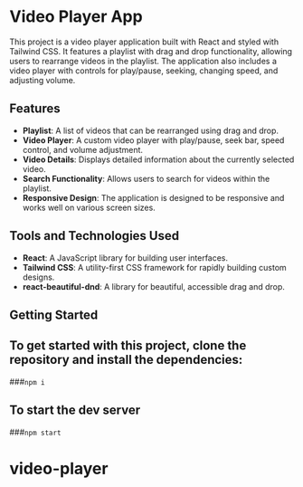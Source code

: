 # Video Player App

This project is a video player application built with React and styled with Tailwind CSS. It features a playlist with drag and drop functionality, allowing users to rearrange videos in the playlist. The application also includes a video player with controls for play/pause, seeking, changing speed, and adjusting volume.

## Features

- **Playlist**: A list of videos that can be rearranged using drag and drop.
- **Video Player**: A custom video player with play/pause, seek bar, speed control, and volume adjustment.
- **Video Details**: Displays detailed information about the currently selected video.
- **Search Functionality**: Allows users to search for videos within the playlist.
- **Responsive Design**: The application is designed to be responsive and works well on various screen sizes.

## Tools and Technologies Used

- **React**: A JavaScript library for building user interfaces.
- **Tailwind CSS**: A utility-first CSS framework for rapidly building custom designs.
- **react-beautiful-dnd**: A library for beautiful, accessible drag and drop.

## Getting Started

## To get started with this project, clone the repository and install the dependencies:

###`npm i`

## To start the dev server

###`npm start`
# video-player
